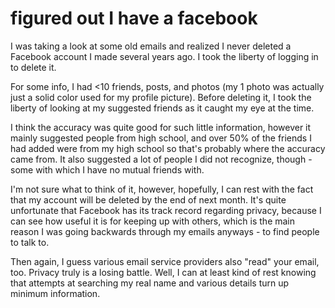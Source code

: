 # figured out I have a facebook

I was taking a look at some old emails and realized I never deleted a Facebook
account I made several years ago. I took the liberty of logging in to delete it.

For some info, I had <10 friends, posts, and photos (my 1 photo was actually just
a solid color used for my profile picture). Before deleting it, I took the liberty
of looking at my suggested friends as it caught my eye at the time.

I think the accuracy was quite good for such little information, however it mainly
suggested people from high school, and over 50% of the friends I had added were
from my high school so that's probably where the accuracy came from. It also suggested
a lot of people I did not recognize, though - some with which I have no mutual friends
with.

I'm not sure what to think of it, however, hopefully, I can rest with the fact that
my account will be deleted by the end of next month. It's quite unfortunate that
Facebook has its track record regarding privacy, because I can see how useful it
is for keeping up with others, which is the main reason I was going backwards through
my emails anyways - to find people to talk to.

Then again, I guess various email service providers also "read" your email, too.
Privacy truly is a losing battle. Well, I can at least kind of rest knowing that
attempts at searching my real name and various details turn up minimum information.
